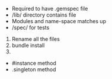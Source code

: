 - Required to have .gemspec file
- /lib/ directory contains file
- Modules and name-space matches up
- /spec/ for tests

1. Rename all the files
2. bundle install
3. 

- #instance method
- .singleton method 